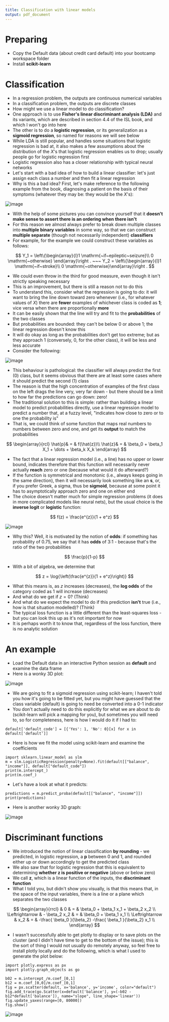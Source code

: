 ```yaml
---
title: Classification with linear models
output: pdf_document
---
```


# Preparing

- Copy the Default data (about credit card default) into your bootcamp workspace folder
- Install **scikit-learn**


# Classification

- In a regression problem, the outputs are continuous numerical variables
- In a classification problem, the outputs are discrete classes
- How might we use a linear model to do classification?
- One approach is to use **Fisher's linear discriminant analysis (LDA)** and its variants, which are described in section 4.4 of the ISL book, and which I won't go into here
- The other is to do a **logistic regression**, or its generalization as a **sigmoid regression**, so named for reasons we will see below
- While LDA is still popular, and handles some situations that logistic regression is bad at, it also makes a few assumptions about the distribution of the $X$'s that logistic regression enables us to drop; usually people go for logistic regression first
- Logistic regression also has a closer relationship with typical neural networks
- Let's start with a bad idea of how to build a linear classifier: let's just assign each class a number and then fit a linear regression
- Why is this a bad idea? First, let's make reference to the following example from the book, diagnosing a patient on the basis of their symptoms (whatever they may be: they would be the $X$'s):

![image](images/ISL%20Stupid%20Indicators.png)

- With the help of some pictures you can convince yourself that it **doesn't make sense to assert there is an ordering when there isn't**
- For this reason we almost always prefer to break down multiple classes into **multiple binary variables** in some way, so that we can construct **multiple separate** (though not necessarily independent) **classifiers**
- For example, for the example we could construct these variables as follows:

$$
Y_1 = \left\{\begin{array}{l}1 \mathrm{~if~epileptic~seizure}\\
                             0 \mathrm{~otherwise}          \end{array}\right . ~~~
Y_2 = \left\{\begin{array}{l}1 \mathrm{~if~stroke}\\
                             0 \mathrm{~otherwise}\end{array}\right .
$$
- We could even throw in the third for good measure, even though it isn't strictly speaking necessary
- This is an improvement, but there is still a reason not to do this
- To understand this, consider what the regression is going to do: it will want to bring the line down toward zero whenever (i.e., for whatever values of $X$) there are **fewer** examples of whichever class is coded as **1**; vice versa when there are proportionally **more**
- It can be easily shown that the line will try and fit to the **probabilities** of the two classes
- But probabilities are bounded: they can't be below 0 or above 1; the linear regression doesn't know this
- It will do okay as long as the probabilities don't get too extreme; but as they approach 1 (conversely, 0, for the other class), it will be less and less accurate
- Consider the following:


![image](images/ISL%20Indicator%20Regression.png)

- This behaviour is pathological: the classifier will always predict the first (0) class, but it seems obvious that there are at least some cases where it should predict the second (1) class
- The reason is that the high concentration of examples of the first class on the left drags the line very, very far down - but there should be a limit to how far the predictions can go down: zero!
- The traditional solution to this is simple: rather than building a linear model to predict probabilities directly, use a linear regression model to predict a number that, at a fuzzy level, "indicates how close to zero or to one the probability is"
- That is, we could think of some function that maps real numbers to numbers between zero and one, and get its **output** to match the probabilities


$$
\begin{array}{rcl}
\hat{p}& = & f(\hat{z})\\
\hat{z}& = & \beta_0 + \beta_1 X_1 + \dots + \beta_k X_k
\end{array}
$$

- The fact that a linear regression model (i.e., a line) has no upper or lower bound, indicates therefore that this function will necessarily never actually **reach** zero or one (because what would it do afterward?)
- If the function is symmetrical and monotonic (i.e., always keeps going in the same direction), then it will necessarily look something like an **s**, or, if you prefer Greek, a sigma, thus be **sigmoid**, because at some point it has to asymptotically approach zero and one on either end
- The choice doesn't matter much for simple regression problems (it does in more complicated models like neural nets), but the usual choice is the **inverse logit** or **logistic** function:

$$
f(z) = \frac{e^{z}}{1 + e^z}
$$



![image](images/ISL%20Sigmoid%20Fit.png)

- Why this? Well, it is motivated by the notion of **odds**: if something has probability of 0.75, we say that it has **odds** of 3:1 - because that's the ratio of the two probabilities

$$
\frac{p}{1-p}
$$

- With a bit of algebra, we determine that


$$
z = \log{\left(\frac{e^{z}}{1 + e^z}\right)}
$$  

- What this means is, as $z$ increases (decreases), the **log odds** of the category coded as 1 will increase (decreases)
- And what do we get if $z=0$? (Think)
- And what do we expect the model to do if this prediction **isn't** true (i.e., how is that situation modelled)? (Think)
- The typical loss function is a little different than the least-squares loss - but you can look this up as  it's not important for now
- It is perhaps worth it to know that, regardless of the loss function, there is no analytic solution

# An example

- Load the Default data in an interactive Python session as **default** and examine the data frame
- Here is a wonky 3D plot:


![image](images/Default%20data%203D%20plot.png)

- We are going to fit a sigmoid regression using scikit-learn; I haven't told you how it's going to be fitted yet, but you might have guessed that the class variable (default) is going to need be converted into a 0-1 indicator
- You don't actually need to do this explicitly for what we are about to do (scikit-learn will pick a mapping for you), but sometimes you will need to, so for completeness, here is how I would do it if I had to:
```
default['default_code'] = [{'Yes': 1, 'No': 0}[x] for x in default['default']]
```
- Here is how we fit the model using scikit-learn and examine the coefficients
```
import sklearn.linear_model as slm
m = slm.LogisticRegression(penalty=None).fit(default[["balance", "income"]], default["default_code"])
print(m.intercept_)
print(m.coef_)
```
- Let's have a look at what it predicts:
```
predictions = m.predict_proba(default[["balance", "income"]])
print(predictions)
```
- Here is another wonky 3D graph:

![image](images/Default%20Sigmoid%20predictions.png)

# Discriminant functions

- We introduced the notion of linear classification **by rounding** - we predicted, in logistic regression, a **p** between 0 and 1, and rounded either up or down accordingly to get the predicted class
- We also saw that for logistic regression that this is equivalent to determining **whether z is positive or negative** (above or below zero)
- We call **z**, which is a linear function of the inputs, the **discriminant function**
- What I told you, but didn't show you visually, is that this means that, in the space of the input variables, there is a line or a plane which separates the two classes

$$
\begin{array}{rrcl}
& 0 & = & \beta_0 + \beta_1 x_1 + \beta_2 x_2 \\
\Leftrightarrow & - \beta_2 x_2 & = &   \beta_0 + \beta_1 x_1  \\
\Leftrightarrow & x_2 & = & -\frac{ \beta_0  }{\beta_2} -\frac{ \beta_1  }{\beta_2} x_1 \\
\end{array}
$$

- I wasn't successfully able to get plotly to display or to save  plots on the cluster (and I didn't have time to get to the bottom of the issue); this is the sort of thing I would not usually do remotely anyway, so feel free to install plotly locally and do the following, which is what I used to generate the plot below:

```
import plotly.express as px
import plotly.graph_objects as go

b02 = m.intercept_/m.coef_[0,1]
b12 = m.coef_[0,0]/m.coef_[0,1]      
fig = px.scatter(default, x='balance', y='income', color="default")
fig.add_trace(go.Scatter(x=default['balance'], y=(-b02 - b12*default['balance']), name="slope", line_shape='linear'))
fig.update_yaxes(range=[0, 80000])
fig.show()
```


![image](images/Default%20data%20discrimination.png)